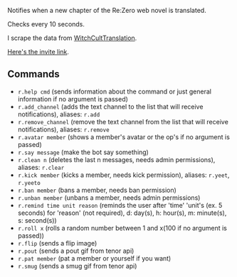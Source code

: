 Notifies when a new chapter of the Re:Zero web novel is translated.

Checks every 10 seconds.

I scrape the data from [WitchCultTranslation](https://witchculttranslation.com/).

[Here's the invite link](https://discord.com/api/oauth2/authorize?client_id=834692619392385074&permissions=2148002886&scope=bot).

## Commands

- `r.help cmd` (sends information about the command or just general information if no argument is passed)
- `r.add_channel` (adds the text channel to the list that will receive notifications), aliases: `r.add`
- `r.remove_channel` (remove the text channel from the list that will receive notifications), aliases: `r.remove`
- `r.avatar member` (shows a member's avatar or the op's if no argument is passed)
- `r.say message` (make the bot say something)
- `r.clean n` (deletes the last n messages, needs admin permissions), aliases: `r.clear`
- `r.kick member` (kicks a member, needs kick permission), aliases: `r.yeet`, `r.yeeto`
- `r.ban member` (bans a member, needs ban permission)
- `r.unban member` (unbans a member, needs admin permissions)
- `r.remind time unit reason` (reminds the user after 'time' 'unit's (ex. 5 seconds) for 'reason' (not required), d: day(s), h: hour(s), m: minute(s), s: second(s))
- `r.roll x` (rolls a random number between 1 and x(100 if no argument is passed))
- `r.flip` (sends a flip image)
- `r.pout` (sends a pout gif from tenor api)
- `r.pat member` (pat a member or yourself if you want)
- `r.smug` (sends a smug gif from tenor api)
